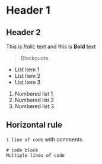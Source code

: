 # Header 1
## Header 2
This is *Italic* text and this is **Bold** text
> Blockquote

* List item 1
* List item 2
* List item 3

1. Numbered list 1
2. Numbered list 2
3. Numbered list 3

Horizontal rule
---
`1 line of code` with comments

```
# code block
Multiple lines of code
```
